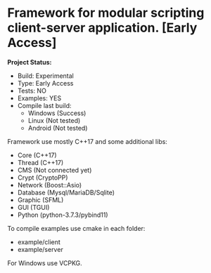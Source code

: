 # Framework for modular scripting  client-server application. [Early Access]

**Project Status:**
* Build: Experimental
* Type: Early Access
* Tests: NO
* Examples: YES
* Compile last build: 
  * Windows (Success)
  * Linux (Not tested)
  * Android (Not tested)
  
Framework use mostly C++17 and some additional libs:
* Core (C++17)
* Thread (C++17)
* CMS (Not connected yet)
* Crypt (CryptoPP)
* Network (Boost::Asio)
* Database (Mysql/MariaDB/Sqlite)
* Graphic (SFML)
* GUI (TGUI)
* Python (python-3.7.3/pybind11)

To compile examples use cmake in each folder:
* example/client
* example/server

For Windows use VCPKG.
